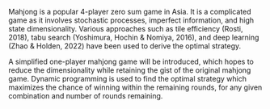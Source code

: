 Mahjong is a popular 4-player zero sum game in Asia. It is a complicated game as it involves stochastic processes, imperfect information, and high state dimensionality. Various approaches such as tile efficiency (Rosti, 2018), tabu search (Yoshimura, Hochin & Nomiya, 2016), and deep learning (Zhao & Holden, 2022) have been used to derive the optimal strategy.

A simplified one-player mahjong game will be introduced, which hopes to reduce the dimensionality while retaining the gist of the original mahjong game. Dynamic programming is used to find the optimal strategy which maximizes the chance of winning within the remaining rounds, for any given combination and number of rounds remaining.
